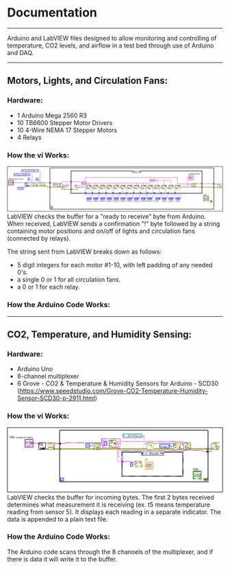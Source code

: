 # Documentation

***

Arduino and LabVIEW files designed to allow monitoring and controlling of temperature, CO2 levels, and airflow in a test bed through use of Arduino and DAQ.

***

## Motors, Lights, and Circulation Fans:

### Hardware:

- 1 Arduino Mega 2560 R3
- 10 TB6600 Stepper Motor Drivers
- 10 4-Wire NEMA 17 Stepper Motors
- 4 Relays

### How the vi Works:

![](/Images/SimultaneousControl.png)
LabVIEW checks the buffer for a "ready to receive" byte from Arduino.  When received, LabVIEW sends a confirmation "!" byte followed by a string containing motor positions and on/off of lights and circulation fans (connected by relays).

The string sent from LabVIEW breaks down as follows:
- 5 digit integers for each motor #1-10, with left padding of any needed 0's.
- a single 0 or 1 for all circulation fans.
- a 0 or 1 for each relay.

### How the Arduino Code Works:



***

## CO2, Temperature, and Humidity Sensing:

### Hardware:

- Arduino Uno
- 8-channel multiplexer
- 6 Grove - CO2 & Temperature & Humidity Sensors for Arduino - SCD30 (https://www.seeedstudio.com/Grove-CO2-Temperature-Humidity-Sensor-SCD30-p-2911.html)

### How the vi Works:
![](/Images/co2Readings.png)
LabVIEW checks the buffer for incoming bytes.  The first 2 bytes received determines what measurement it is receiving (ex. t5 means temperature reading from sensor 5).  It displays each reading in a separate indicator.  The data is appended to a plain text file.

### How the Arduino Code Works:

The Arduino code scans through the 8 channels of the multiplexer, and if there is data it will write it to the buffer.
